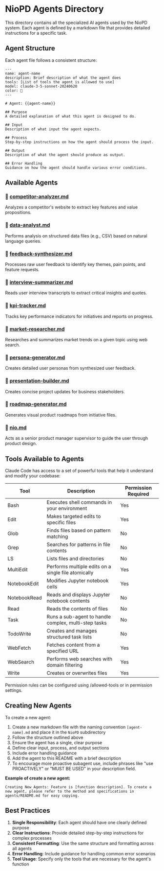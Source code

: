 # NioPD Agents Directory

This directory contains all the specialized AI agents used by the NioPD system. Each agent is defined by a markdown file that provides detailed instructions for a specific task.

## Agent Structure

Each agent file follows a consistent structure:

```
---
name: agent-name
description: Brief description of what the agent does
tools: [List of tools the agent is allowed to use]
model: claude-3-5-sonnet-20240620
color: 🤖
---

# Agent: {{agent-name}}

## Purpose
A detailed explanation of what this agent is designed to do.

## Input
Description of what input the agent expects.

## Process
Step-by-step instructions on how the agent should process the input.

## Output
Description of what the agent should produce as output.

## Error Handling
Guidance on how the agent should handle various error conditions.

```

## Available Agents

### 🤖 [competitor-analyzer.md](NioPD/competitor-analyzer.md)
Analyzes a competitor's website to extract key features and value propositions.

### 🤖 [data-analyst.md](NioPD/data-analyst.md)
Performs analysis on structured data files (e.g., CSV) based on natural language queries.

### 🤖 [feedback-synthesizer.md](NioPD/feedback-synthesizer.md)
Processes raw user feedback to identify key themes, pain points, and feature requests.

### 🤖 [interview-summarizer.md](NioPD/interview-summarizer.md)
Reads user interview transcripts to extract critical insights and quotes.

### 🤖 [kpi-tracker.md](NioPD/kpi-tracker.md)
Tracks key performance indicators for initiatives and reports on progress.

### 🤖 [market-researcher.md](NioPD/market-researcher.md)
Researches and summarizes market trends on a given topic using web search.

### 🤖 [persona-generator.md](NioPD/persona-generator.md)
Creates detailed user personas from synthesized user feedback.

### 🤖 [presentation-builder.md](NioPD/presentation-builder.md)
Creates concise project updates for business stakeholders.

### 🤖 [roadmap-generator.md](NioPD/roadmap-generator.md)
Generates visual product roadmaps from initiative files.

### 🤖 [nio.md](NioPD/nio.md)
Acts as a senior product manager supervisor to guide the user through product design.

## Tools Available to Agents

Claude Code has access to a set of powerful tools that help it understand and modify your codebase:

| Tool | Description | Permission Required |
|------|-------------|---------------------|
| Bash | Executes shell commands in your environment | Yes |
| Edit | Makes targeted edits to specific files | Yes |
| Glob | Finds files based on pattern matching | No |
| Grep | Searches for patterns in file contents | No |
| LS | Lists files and directories | No |
| MultiEdit | Performs multiple edits on a single file atomically | Yes |
| NotebookEdit | Modifies Jupyter notebook cells | Yes |
| NotebookRead | Reads and displays Jupyter notebook contents | No |
| Read | Reads the contents of files | No |
| Task | Runs a sub-agent to handle complex, multi-step tasks | No |
| TodoWrite | Creates and manages structured task lists | No |
| WebFetch | Fetches content from a specified URL | Yes |
| WebSearch | Performs web searches with domain filtering | Yes |
| Write | Creates or overwrites files | Yes |

Permission rules can be configured using /allowed-tools or in permission settings.

## Creating New Agents

To create a new agent:

1. Create a new markdown file with the naming convention `[agent-name].md` and place it in the `NioPD` subdirectory
2. Follow the structure outlined above
3. Ensure the agent has a single, clear purpose
4. Define clear input, process, and output sections
5. Include error handling guidance
6. Add the agent to this README with a brief description
7. To encourage more proactive subagent use, include phrases like "use PROACTIVELY" or "MUST BE USED" in your description field.

**Example of create a new agent:**
```
Creating New Agents: Feature is [function description]. To create a new agent, please refer to the method and specifications in agents/README.md for easy copying.
```

## Best Practices

1. **Single Responsibility**: Each agent should have one clearly defined purpose
2. **Clear Instructions**: Provide detailed step-by-step instructions for complex processes
3. **Consistent Formatting**: Use the same structure and formatting across all agents
4. **Error Handling**: Include guidance for handling common error scenarios
5. **Tool Usage**: Specify only the tools that are necessary for the agent's function